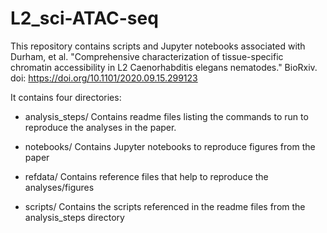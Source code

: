 # L2_sci-ATAC-seq

This repository contains scripts and Jupyter notebooks associated with Durham, et al. "Comprehensive characterization of tissue-specific chromatin accessibility in L2 Caenorhabditis elegans nematodes." BioRxiv. doi: https://doi.org/10.1101/2020.09.15.299123

It contains four directories:

* analysis_steps/
    Contains readme files listing the commands to run to reproduce the analyses in the paper.

* notebooks/
    Contains Jupyter notebooks to reproduce figures from the paper

* refdata/
    Contains reference files that help to reproduce the analyses/figures

* scripts/
    Contains the scripts referenced in the readme files from the analysis_steps directory
